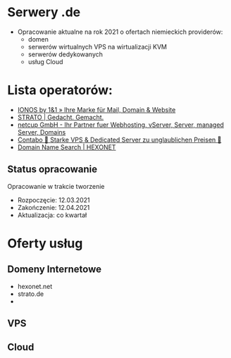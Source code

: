 # Serwery .de
+ Opracowanie aktualne na rok 2021 o ofertach niemieckich providerów:
  + domen
  + serwerów wirtualnych VPS na wirtualizacji KVM
  + serwerów dedykowanych
  + usług Cloud


# Lista operatorów:

+ [IONOS by 1&1 » Ihre Marke für Mail, Domain & Website](https://www.ionos.de)
+ [STRATO | Gedacht. Gemacht.](https://www.strato.de/)
+ [netcup GmbH - Ihr Partner fuer Webhosting, vServer, Server, managed Server, Domains](https://www.netcup.de/)
+ [Contabo 🥇 Starke VPS & Dedicated Server zu unglaublichen Preisen 🥇](https://contabo.com/de/)
+ [Domain Name Search | HEXONET](https://www.hexonet.net/)


## Status opracowanie
Opracowanie w trakcie tworzenie
+ Rozpoczęcie: 12.03.2021
+ Zakończenie: 12.04.2021
+ Aktualizacja: co kwartał

# Oferty usług

## Domeny Internetowe
+ hexonet.net
+ strato.de
+ 

## VPS


## Cloud
